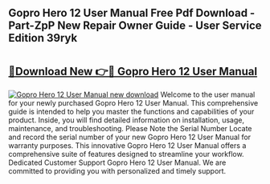 ## Gopro Hero 12 User Manual Free Pdf Download - Part-ZpP New Repair Owner Guide - User Service Edition 39ryk

# <h2><a href="http://bc11418.oget.top/?id=Gopro+Hero+12+User+Manual">🔗Download New 👉🔴 Gopro Hero 12 User Manual</a></h2>

[![Gopro Hero 12 User Manual new download](https://i.imgur.com/5g1atiW.png)](http://bc11418.oget.top/?id=Gopro+Hero+12+User+Manual)
Welcome to the user manual for your newly purchased Gopro Hero 12 User Manual. This comprehensive guide is intended to help you master the functions and capabilities of your product. Inside, you will find detailed information on installation, usage, maintenance, and troubleshooting. Please Note the Serial Number Locate and record the serial number of your new Gopro Hero 12 User Manual for warranty purposes. This innovative Gopro Hero 12 User Manual offers a comprehensive suite of features designed to streamline your workflow. Dedicated Customer Support Gopro Hero 12 User Manual. We are committed to providing you with personalized and timely support.
